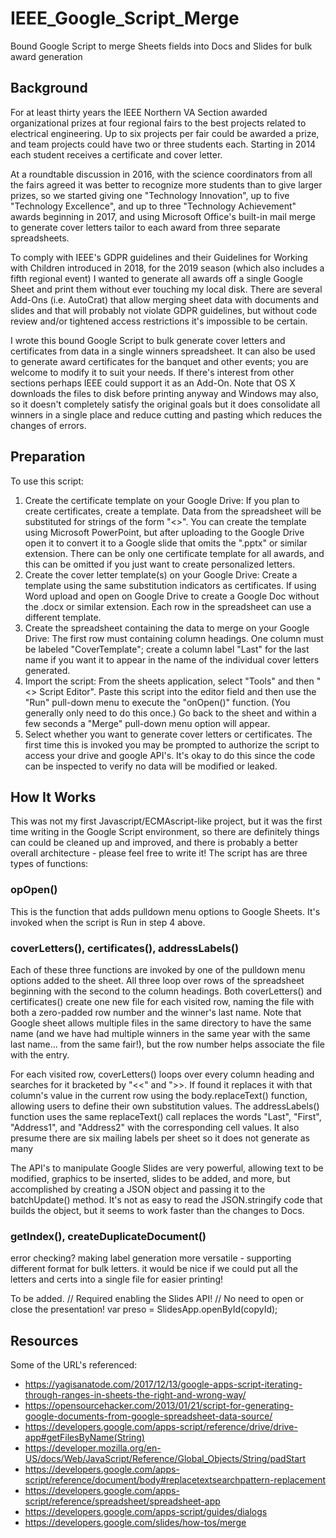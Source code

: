 # IEEE_Google_Script_Merge
Bound Google Script to merge Sheets fields into Docs and Slides for bulk award generation

## Background
For at least thirty years the IEEE Northern VA Section awarded organizational prizes at four regional fairs to the best projects related to electrical engineering.  Up to six projects per fair could be awarded a prize, and team projects could have two or three students each.  Starting in 2014 each student receives a certificate and cover letter.

At a roundtable discussion in 2016, with the science coordinators from all the fairs agreed it was better to recognize more students than to give larger prizes, so we started giving one "Technology Innovation", up to five "Technology Excellence", and up to three "Technology Achievement" awards beginning in 2017, and using Microsoft Office's built-in mail merge to generate cover letters tailor to each award from three separate spreadsheets.

To comply with IEEE's GDPR guidelines and their Guidelines for Working with Children introduced in 2018, for the 2019 season (which also includes a fifth regional event) I wanted to generate all awards off a single Google Sheet and print them without ever touching my local disk.  There are several Add-Ons (i.e. AutoCrat) that allow merging sheet data with documents and slides and that will probably not violate GDPR guidelines, but without code review and/or tightened access restrictions it's impossible to be certain.

I wrote this bound Google Script to bulk generate cover letters and certificates from data in a single winners spreadsheet.  It can also be used to generate award certificates for the banquet and other events; you are welcome to modify it to suit your needs.  If there's interest from other sections perhaps IEEE could support it as an Add-On.  Note that OS X downloads the files to disk before printing anyway and Windows may also, so it doesn't completely satisfy the original goals but it does consolidate all winners in a single place and reduce cutting and pasting which reduces the changes of errors.

## Preparation
To use this script:
1. Create the certificate template on your Google Drive: If you plan to create certificates, create a template.  Data from the spreadsheet will be substituted for strings of the form "<<keyword>>".  You can create the template using Microsoft PowerPoint, but after uploading to the Google Drive open it to convert it to a Google slide that omits the ".pptx" or similar extension.  There can be only one certificate template for all awards, and this can be omitted if you just want to create personalized letters.
2. Create the cover letter template(s) on your Google Drive: Create a template using the same substitution indicators as certificates.  If using Word upload and open on Google Drive to create a Google Doc without the .docx or similar extension.  Each row in the spreadsheet can use a different template.
3. Create the spreadsheet containing the data to merge on your Google Drive: The first row must containing column headings.  One column must be labeled "CoverTemplate"; create a column label "Last" for the last name if you want it to appear in the name of the individual cover letters generated.
4. Import the script: From the sheets application, select "Tools" and then "<> Script Editor".  Paste this script into the editor field and then use the "Run" pull-down menu to execute the "onOpen()" function.  (You generally only need to do this once.)  Go back to the sheet and within a few seconds a "Merge" pull-down menu option will appear.
5. Select whether you want to generate cover letters or certificates.  The first time this is invoked you may be prompted to authorize the script to access your drive and google API's.  It's okay to do this since the code can be inspected to verify no data will be modified or leaked.
  
## How It Works
This was not my first Javascript/ECMAscript-like project, but it was the first time writing in the Google Script environment, so there are definitely things can could be cleaned up and improved, and there is probably a better overall architecture - please feel free to write it!  The script has are three types of functions:

### opOpen()
This is the function that adds pulldown menu options to Google Sheets.  It's invoked when the script is Run in step 4 above.

### coverLetters(), certificates(), addressLabels()
Each of these three functions are invoked by one of the pulldown menu options added to the sheet.  All three loop over rows of the spreadsheet beginning with the second to the column headings.  Both coverLetters() and certificates() create one new file for each visited row, naming the file with both a zero-padded row number and the winner's last name.  Note that Google sheet allows multiple files in the same directory to have the same name (and we have had multiple winners in the same year with the same last name... from the same fair!), but the row number helps associate the file with the entry.

For each visited row, coverLetters() loops over every column heading and searches for it bracketed by "<<" and ">>.  If found it replaces it with that column's value in the current row using the body.replaceText() function, allowing users to define their own substitution values.  The addressLabels() function uses the same replaceText() call replaces the words "Last", "First", "Address1", and "Address2" with the corresponding cell values.  It also presume there are six mailing labels per sheet so it does not generate as many

The API's to manipulate Google Slides are very powerful, allowing text to be modified, graphics to be inserted, slides to be added, and more, but accomplished by creating a JSON object and passing it to the batchUpdate() method.  It's not as easy to read the JSON.stringify code that builds the object, but it seems to work faster than the changes to Docs.

### getIndex(), createDuplicateDocument()




error checking?
making label generation more versatile - supporting different format for bulk letters.
it would be nice if we could put all the letters and certs into a single file for easier printing!


To be added.
// Required enabling the Slides API!
// No need to open or close the presentation! var preso = SlidesApp.openById(copyId);


## Resources
Some of the URL's referenced:
* https://yagisanatode.com/2017/12/13/google-apps-script-iterating-through-ranges-in-sheets-the-right-and-wrong-way/
* https://opensourcehacker.com/2013/01/21/script-for-generating-google-documents-from-google-spreadsheet-data-source/
* https://developers.google.com/apps-script/reference/drive/drive-app#getFilesByName(String)
* https://developer.mozilla.org/en-US/docs/Web/JavaScript/Reference/Global_Objects/String/padStart
* https://developers.google.com/apps-script/reference/document/body#replacetextsearchpattern-replacement
* https://developers.google.com/apps-script/reference/spreadsheet/spreadsheet-app
* https://developers.google.com/apps-script/guides/dialogs
* https://developers.google.com/slides/how-tos/merge
